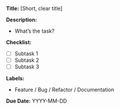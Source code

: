 **Title:** [Short, clear title]

**Description:**
- What’s the task?

**Checklist:**
- [ ] Subtask 1
- [ ] Subtask 2
- [ ] Subtask 3

**Labels:**
- Feature / Bug / Refactor / Documentation

**Due Date:**
YYYY-MM-DD